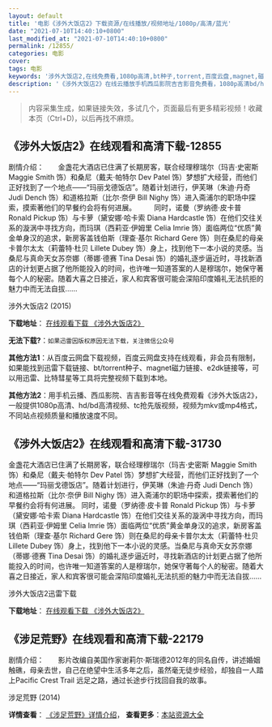 ```yaml
---
layout: default
title: '电影《涉外大饭店2》下载资源/在线播放/视频地址/1080p/高清/蓝光'
date: "2021-07-10T14:40:10+0800"
last_modified_at: "2021-07-10T14:40:10+0800"
permalink: /12855/
categories: 电影
cover:
tags: 电影
keywords: '涉外大饭店2,在线免费看,1080p高清,bt种子,torrent,百度云盘,magnet,磁力链,迅雷下载资源'
description: '《涉外大饭店2》在线云播放手机西瓜影院吉吉影音免费看，1080p高清bd/hd未删减完整版和tc抢先枪版，mkv/mp4格式，附带bt/torrent种子、magnet/磁力链、百度云盘、网盘资源迅雷下载链接'
---
```


>内容采集生成，如果链接失效，多试几个，页面最后有更多精彩视频！收藏本页（Ctrl+D)，以后再找不麻烦。


## 《涉外大饭店2》在线观看和高清下载-12855

剧情介绍：　　金盏花大酒店已住满了长期房客，联合经理穆瑞尔（玛吉·史密斯 Maggie Smith 饰）和桑尼（戴夫·帕特尔 Dev Patel 饰）梦想扩大经营，而他们正好找到了一个地点——“玛丽戈德饭店”。随着计划进行，伊芙琳（朱迪·丹奇 Judi Dench 饰）和道格拉斯（比尔·奈伊 Bill Nighy 饰）进入斋浦尔的职场中探索，摸索著他们的早餐约会将有何进展。  　　同时，诺曼（罗纳德·皮卡普 Ronald Pickup 饰）与卡萝（黛安娜·哈卡索 Diana Hardcastle 饰）在他们交往关系的漩涡中寻找方向，而玛琪（西莉亚·伊姆里 Celia Imrie 饰）面临两位“优质”黄金单身汉的追求，新房客盖钱伯斯（理查·基尔 Richard Gere 饰）则在桑尼的母亲卡普尔太太（莉蕾特·杜贝 Lillete Dubey 饰）身上，找到他下一本小说的灵感。当桑尼与真命天女苏奈娜（蒂娜·德赛 Tina Desai 饰）的婚礼逐步逼近时，寻找新酒店的计划更占据了他所能投入的时间，也许唯一知道答案的人是穆瑞尔，她保守著每个人的秘密。随着大喜之日接近，家人和宾客很可能会深陷印度婚礼无法抗拒的魅力中而无法自拔……


涉外大饭店2 (2015)

**下载地址**： [在线观看下载 《涉外大饭店2》](https://www.btbtdy.me/btdy/dy383.html) 


**无法下载?**：`如果迅雷因版权原因无法下载，关注微信公众号 `

**其他方法1**：从百度云网盘下载视频，百度云网盘支持在线观看，非会员有限制，如果能找到迅雷下载链接、bt/torrent种子、magnet磁力链接、e2dk链接等，可以用迅雷、比特彗星等工具将完整视频下载到本地。

**其他方法2**：用手机云播、西瓜影院、吉吉影音等在线免费观看《涉外大饭店2》，一般提供1080p高清、hd/bd高清视频、tc抢先版视频，视频为mkv或mp4格式，不同站点视频质量和播放速度不同。


## 《涉外大饭店2》在线观看和高清下载-31730

金盏花大酒店已住满了长期房客，联合经理穆瑞尔（玛吉&middot;史密斯 Maggie Smith 饰）和桑尼（戴夫·帕特尔 Dev Patel 饰）梦想扩大经营，而他们正好找到了一个地点&mdash;—“玛丽戈德饭店”。随着计划进行，伊芙琳（朱迪&middot;丹奇 Judi Dench 饰）和道格拉斯（比尔·奈伊 Bill Nighy 饰）进入斋浦尔的职场中探索，摸索著他们的早餐约会将有何进展。 同时，诺曼（罗纳德&middot;皮卡普 Ronald Pickup 饰）与卡萝（黛安娜&middot;哈卡索 Diana Hardcastle 饰）在他们交往关系的漩涡中寻找方向，而玛琪（西莉亚&middot;伊姆里 Celia Imrie 饰）面临两位“优质”黄金单身汉的追求，新房客盖钱伯斯（理查&middot;基尔 Richard Gere 饰）则在桑尼的母亲卡普尔太太（莉蕾特·杜贝 Lillete Dubey 饰）身上，找到他下一本小说的灵感。当桑尼与真命天女苏奈娜（蒂娜&middot;德赛 Tina Desai 饰）的婚礼逐步逼近时，寻找新酒店的计划更占据了他所能投入的时间，也许唯一知道答案的人是穆瑞尔，她保守著每个人的秘密。随着大喜之日接近，家人和宾客很可能会深陷印度婚礼无法抗拒的魅力中而无法自拔&hellip;…


涉外大饭店2迅雷下载

**下载地址**： [在线观看下载 《涉外大饭店2》](https://www.993dy.com//vod-detail-id-16931.html) 


## 《涉足荒野》在线观看和高清下载-22179

剧情介绍：　　影片改编自美国作家谢莉尔·斯瑞德2012年的同名自传，讲述婚姻触礁，母亲去世，自己在绝望中生活多年之后，虽然毫无徒步经验，却独自一人踏上Pacific Crest Trail 远足之路，通过长途步行找回自我的故事。


涉足荒野 (2014)

**详情查看**： [《涉足荒野》详情介绍](/movie/22179/)， **查看更多**：[本站资源大全](/movie/t/all/)

